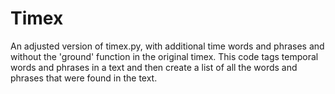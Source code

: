 # Timex
An adjusted version of timex.py, with additional time words and phrases and without the 'ground' function in the original timex.
This code tags temporal words and phrases in a text and then create a list of all the words and phrases that were found in the text.
